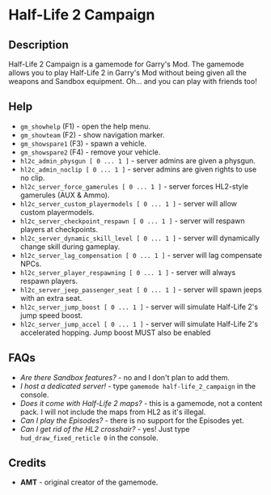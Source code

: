 # Half-Life 2 Campaign
## Description
Half-Life 2 Campaign is a gamemode for Garry's Mod. The gamemode allows you to play Half-Life 2 in Garry's Mod without being given all the weapons and Sandbox equipment. Oh... and you can play with friends too!

## Help
* `gm_showhelp` (F1) - open the help menu.</br>
* `gm_showteam` (F2) - show navigation marker.</br>
* `gm_showspare1` (F3) - spawn a vehicle.</br>
* `gm_showspare2` (F4) - remove your vehicle.</br>
* `hl2c_admin_physgun [ 0 ... 1 ]` - server admins are given a physgun.</br>
* `hl2c_admin_noclip [ 0 ... 1 ]` - server admins are given rights to use no clip.</br>
* `hl2c_server_force_gamerules [ 0 ... 1 ]` - server forces HL2-style gamerules (AUX & Ammo).</br>
* `hl2c_server_custom_playermodels [ 0 ... 1 ]` - server will allow custom playermodels.</br>
* `hl2c_server_checkpoint_respawn [ 0 ... 1 ]` - server will respawn players at checkpoints.</br>
* `hl2c_server_dynamic_skill_level [ 0 ... 1 ]` - server will dynamically change skill during gameplay.</br>
* `hl2c_server_lag_compensation [ 0 ... 1 ]` - server will lag compensate NPCs.</br>
* `hl2c_server_player_respawning [ 0 ... 1 ]` - server will always respawn players.</br>
* `hl2c_server_jeep_passenger_seat [ 0 ... 1 ]` - server will spawn jeeps with an extra seat.</br>
* `hl2c_server_jump_boost [ 0 ... 1 ]` - server will simulate Half-Life 2's jump speed boost.</br>
* `hl2c_server_jump_accel [ 0 ... 1 ]` - server will simulate Half-Life 2's accelerated hopping. Jump boost MUST also be enabled</br>

## FAQs
* _Are there Sandbox features?_ - no and I don't plan to add them.
* _I host a dedicated server!_ - type `gamemode half-life_2_campaign` in the console.
* _Does it come with Half-Life 2 maps?_ - this is a gamemode, not a content pack. I will not include the maps from HL2 as it's illegal.
* _Can I play the Episodes?_ - there is no support for the Episodes yet.
* _Can I get rid of the HL2 crosshair?_ - yes! Just type `hud_draw_fixed_reticle 0` in the console.

## Credits
* **AMT** - original creator of the gamemode.
